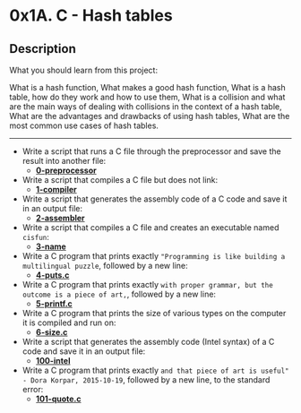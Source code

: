 # 0x1A. C - Hash tables
## Description
What you should learn from this project:

What is a hash function, What makes a good hash function, What is a hash table, how do they work and how to use them, What is a collision and what are the main ways of dealing with collisions in the context of a hash table, What are the advantages and drawbacks of using hash tables, What are the most common use cases of hash tables.

<hr>

* Write a script that runs a C file through the preprocessor and save the result into another file:
    * **[0-preprocessor](https://github.com/Samuel-IG16/alx-low_level_programming/blob/master/0x00-hello_world/0-preprocessor)**
* Write a script that compiles a C file but does not link:
    * **[1-compiler](https://github.com/Samuel-IG16/alx-low_level_programming/blob/master/0x00-hello_world/1-compiler)**
* Write a script that generates the assembly code of a C code and save it in an output file:
    * **[2-assembler](https://github.com/Samuel-IG16/alx-low_level_programming/blob/master/0x00-hello_world/2-assembler)**
* Write a script that compiles a C file and creates an executable named `cisfun`:
    * **[3-name](https://github.com/Samuel-IG16/alx-low_level_programming/blob/master/0x00-hello_world/3-name)**
* Write a C program that prints exactly `"Programming is like building a multilingual puzzle`, followed by a new line:
    * **[4-puts.c](https://github.com/Samuel-IG16/alx-low_level_programming/blob/master/0x00-hello_world/4-puts.c)**
* Write a C program that prints exactly `with proper grammar, but the outcome is a piece of art,`, followed by a new line:
    * **[5-printf.c](https://github.com/Samuel-IG16/alx-low_level_programming/blob/master/0x00-hello_world/5-printf.c)**
* Write a C program that prints the size of various types on the computer it is compiled and run on:
    * **[6-size.c](https://github.com/Samuel-IG16/alx-low_level_programming/blob/master/0x00-hello_world/6-size.c)**
* Write a script that generates the assembly code (Intel syntax) of a C code and save it in an output file:
    * **[100-intel](https://github.com/Samuel-IG16/alx-low_level_programming/blob/master/0x00-hello_world/100-intel)**
* Write a C program that prints exactly `and that piece of art is useful" - Dora Korpar, 2015-10-19`, followed by a new line, to the standard error:
    * **[101-quote.c](https://github.com/Samuel-IG16/alx-low_level_programming/blob/master/0x00-hello_world/101-quote.c)**
